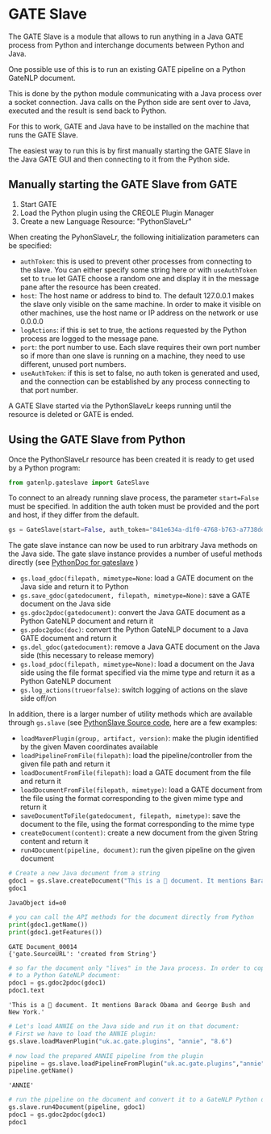 # GATE Slave

The GATE Slave is a module that allows to run anything in a Java GATE process from Python and interchange documents between Python and Java.

One possible use of this is to run an existing GATE pipeline on a Python GateNLP document.

This is done by the python module communicating with a Java process over a socket connection. 
Java calls on the Python side are sent over to Java, executed and the result is send back to Python. 

For this to work, GATE and Java have to be installed on the machine that runs the GATE Slave.

The easiest way to run this is by first manually starting the GATE Slave in the Java GATE GUI and then 
connecting to it from the Python side. 

## Manually starting the GATE Slave from GATE

1. Start GATE
2. Load the Python plugin using the CREOLE Plugin Manager
3. Create a new Language Resource: "PythonSlaveLr"

When creating the PyhonSlaveLr, the following initialization parameters can be specified:
* `authToken`: this is used to prevent other processes from connecting to the slave. You can either specify 
  some string here or with `useAuthToken` set to `true` let GATE choose a random one and display it in the 
  message pane after the resource has been created. 
* `host`:  The host name or address to bind to. The default 127.0.0.1 makes the slave only visible on the same
  machine. In order to make it visible on other machines, use the host name or IP address on the network
  or use 0.0.0.0 
* `logActions`: if this is set to true, the actions requested by the Python process are logged to the message pane. 
* `port`: the port number to use. Each slave requires their own port number so if more than one slave is running
  on a machine, they need to use different, unused port numbers. 
* `useAuthToken`: if this is set to false, no auth token is generated and used, and the connection can be 
  established by any process connecting to that port number. 

A GATE Slave started via the PythonSlaveLr keeps running until the resource is deleted or GATE is ended.


## Using the GATE Slave from Python

Once the PythonSlaveLr resource has been created it is ready to get used by a Python program:



```python
from gatenlp.gateslave import GateSlave
```

To connect to an already running slave process, the parameter `start=False` must be specified. 
In addition the auth token must be provided and the port and host, if they differ from the default.


```python
gs = GateSlave(start=False, auth_token="841e634a-d1f0-4768-b763-a7738ddee003")
```

The gate slave instance can now be used to run arbitrary Java methods on the Java side. 
The gate slave instance provides a number of useful methods directly (see [PythonDoc for gateslave](https://gatenlp.github.io/python-gatenlp/pythondoc/gatenlp.gateslave.html) )
* `gs.load_gdoc(filepath, mimetype=None`: load a GATE document on the Java side and return it to Python
* `gs.save_gdoc(gatedocument, filepath, mimetype=None)`: save a GATE document on the Java side
* `gs.gdoc2pdoc(gatedocument)`: convert the Java GATE document as a Python GateNLP document and return it
* `gs.pdoc2gdoc(doc)`: convert the Python GateNLP document to a Java GATE document and return it
* `gs.del_gdoc(gatedocument)`: remove a Java GATE document on the Java side (this necessary to release memory)
* `gs.load_pdoc(filepath, mimetype=None)`: load a document on the Java side using the file format specified via the mime type and return it as a Python GateNLP document
* `gs.log_actions(trueorfalse)`: switch logging of actions on the slave side off/on

In addition, there is a larger number of utility methods which are available through `gs.slave` (see 
[PythonSlave Source code](https://github.com/GateNLP/gateplugin-Python/blob/master/src/main/java/gate/plugin/python/PythonSlave.java), here are a few examples:

* `loadMavenPlugin(group, artifact, version)`: make the plugin identified by the given Maven coordinates available
* `loadPipelineFromFile(filepath)`: load the pipeline/controller from the given file path and return it
* `loadDocumentFromFile(filepath)`: load a GATE document from the file and return it
* `loadDocumentFromFile(filepath, mimetype)`: load a GATE document from the file using the format corresponding to the given mime type and return it
* `saveDocumentToFile(gatedocument, filepath, mimetype)`: save the document to the file, using the format corresponding to the mime type
* `createDocument(content)`: create a new document from the given String content and return it
* `run4Document(pipeline, document)`: run the given pipeline on the given document




```python
# Create a new Java document from a string
gdoc1 = gs.slave.createDocument("This is a 💩 document. It mentions Barack Obama and George Bush and New York.")
gdoc1
```




    JavaObject id=o0




```python
# you can call the API methods for the document directly from Python
print(gdoc1.getName())
print(gdoc1.getFeatures())
```

    GATE Document_00014
    {'gate.SourceURL': 'created from String'}



```python
# so far the document only "lives" in the Java process. In order to copy it to Python, it has to be converted
# to a Python GateNLP document:
pdoc1 = gs.gdoc2pdoc(gdoc1)
pdoc1.text
```




    'This is a 💩 document. It mentions Barack Obama and George Bush and New York.'




```python
# Let's load ANNIE on the Java side and run it on that document:
# First we have to load the ANNIE plugin:
gs.slave.loadMavenPlugin("uk.ac.gate.plugins", "annie", "8.6")
```


```python
# now load the prepared ANNIE pipeline from the plugin
pipeline = gs.slave.loadPipelineFromPlugin("uk.ac.gate.plugins","annie", "/resources/ANNIE_with_defaults.gapp")
pipeline.getName()
```




    'ANNIE'




```python
# run the pipeline on the document and convert it to a GateNLP Python document and display it
gs.slave.run4Document(pipeline, gdoc1)
pdoc1 = gs.gdoc2pdoc(gdoc1)
pdoc1
```




<div><style>#IPRLVTERZZ-wrapper { color: black !important; }</style>
<div id="IPRLVTERZZ-wrapper">

<div>
<style>
#IPRLVTERZZ-content {
    width: 100%;
    height: 100%;
    font-family: -apple-system, BlinkMacSystemFont, 'Segoe UI', Roboto, Oxygen, Ubuntu, Cantarell, 'Open Sans', 'Helvetica Neue', sans-serif;
}

.IPRLVTERZZ-row {
    width: 100%;
    display: flex;
    flex-direction: row;
    flex-wrap: nowrap;
}

.IPRLVTERZZ-col {
    border: 1px solid grey;
    display: inline-block;
    min-width: 200px;
    padding: 5px;
    /* white-space: normal; */
    /* white-space: pre-wrap; */
    overflow-y: auto;
}

.IPRLVTERZZ-hdr {
    font-size: 1.2rem;
    font-weight: bold;
}

.IPRLVTERZZ-label {
    margin-bottom: -15px;
    display: block;
}

.IPRLVTERZZ-input {
    vertical-align: middle;
    position: relative;
    *overflow: hidden;
}

#IPRLVTERZZ-popup {
    display: none;
    color: black;
    position: absolute;
    margin-top: 10%;
    margin-left: 10%;
    background: #aaaaaa;
    width: 60%;
    height: 60%;
    z-index: 50;
    padding: 25px 25px 25px;
    border: 1px solid black;
    overflow: auto;
}

.IPRLVTERZZ-selection {
    margin-bottom: 5px;
}

.IPRLVTERZZ-featuretable {
    margin-top: 10px;
}

.IPRLVTERZZ-fname {
    text-align: left !important;
    font-weight: bold;
    margin-right: 10px;
}
.IPRLVTERZZ-fvalue {
    text-align: left !important;
}
</style>
  <div id="IPRLVTERZZ-content">
        <div id="IPRLVTERZZ-popup" style="display: none;">
        </div>
        <div class="IPRLVTERZZ-row" id="IPRLVTERZZ-row1" style="height:67vh; min-height:100px;">
            <div id="IPRLVTERZZ-text-wrapper" class="IPRLVTERZZ-col" style="width:70%;">
                <div class="IPRLVTERZZ-hdr" id="IPRLVTERZZ-dochdr"></div>
                <div id="IPRLVTERZZ-text">
                </div>
            </div>
            <div id="IPRLVTERZZ-chooser" class="IPRLVTERZZ-col" style="width:30%; border-left-width: 0px;"></div>
        </div>
        <div class="IPRLVTERZZ-row" id="IPRLVTERZZ-row2" style="height:30vh; min-height: 100px;">
            <div id="IPRLVTERZZ-details" class="IPRLVTERZZ-col" style="width:100%; border-top-width: 0px;">
            </div>
        </div>
    </div>
    <script src="https://ajax.googleapis.com/ajax/libs/jquery/3.5.1/jquery.min.js"></script><script src="https://unpkg.com/gatenlp-ann-viewer@1.0.10/gatenlp-ann-viewer.js"></script>
    <script type="application/json" id="IPRLVTERZZ-data">
    {"annotation_sets": {"": {"name": "detached-from:", "annotations": [{"type": "Token", "start": 0, "end": 4, "id": 0, "features": {"orth": "upperInitial", "string": "This", "kind": "word", "length": "4", "category": "DT"}}, {"type": "SpaceToken", "start": 4, "end": 5, "id": 1, "features": {"string": " ", "kind": "space", "length": "1"}}, {"type": "Token", "start": 5, "end": 7, "id": 2, "features": {"orth": "lowercase", "string": "is", "kind": "word", "length": "2", "category": "VBZ"}}, {"type": "SpaceToken", "start": 7, "end": 8, "id": 3, "features": {"string": " ", "kind": "space", "length": "1"}}, {"type": "Token", "start": 8, "end": 9, "id": 4, "features": {"orth": "lowercase", "string": "a", "kind": "word", "length": "1", "category": "DT"}}, {"type": "SpaceToken", "start": 9, "end": 10, "id": 5, "features": {"string": " ", "kind": "space", "length": "1"}}, {"type": "Token", "start": 10, "end": 12, "id": 6, "features": {"string": "\ud83d\udca9", "kind": "symbol", "length": "2", "category": "NN"}}, {"type": "SpaceToken", "start": 12, "end": 13, "id": 7, "features": {"string": " ", "kind": "space", "length": "1"}}, {"type": "Token", "start": 13, "end": 21, "id": 8, "features": {"orth": "lowercase", "string": "document", "kind": "word", "length": "8", "category": "NN"}}, {"type": "Token", "start": 21, "end": 22, "id": 9, "features": {"string": ".", "kind": "punctuation", "length": "1", "category": "."}}, {"type": "SpaceToken", "start": 22, "end": 23, "id": 10, "features": {"string": " ", "kind": "space", "length": "1"}}, {"type": "Token", "start": 23, "end": 25, "id": 11, "features": {"orth": "upperInitial", "string": "It", "kind": "word", "length": "2", "category": "PRP"}}, {"type": "SpaceToken", "start": 25, "end": 26, "id": 12, "features": {"string": " ", "kind": "space", "length": "1"}}, {"type": "Token", "start": 26, "end": 34, "id": 13, "features": {"orth": "lowercase", "string": "mentions", "kind": "word", "length": "8", "category": "VBZ"}}, {"type": "SpaceToken", "start": 34, "end": 35, "id": 14, "features": {"string": " ", "kind": "space", "length": "1"}}, {"type": "Token", "start": 35, "end": 41, "id": 15, "features": {"orth": "upperInitial", "string": "Barack", "kind": "word", "length": "6", "category": "NNP"}}, {"type": "SpaceToken", "start": 41, "end": 42, "id": 16, "features": {"string": " ", "kind": "space", "length": "1"}}, {"type": "Token", "start": 42, "end": 47, "id": 17, "features": {"orth": "upperInitial", "string": "Obama", "kind": "word", "length": "5", "category": "NNP"}}, {"type": "SpaceToken", "start": 47, "end": 48, "id": 18, "features": {"string": " ", "kind": "space", "length": "1"}}, {"type": "Token", "start": 48, "end": 51, "id": 19, "features": {"orth": "lowercase", "string": "and", "kind": "word", "length": "3", "category": "CC"}}, {"type": "SpaceToken", "start": 51, "end": 52, "id": 20, "features": {"string": " ", "kind": "space", "length": "1"}}, {"type": "Token", "start": 52, "end": 58, "id": 21, "features": {"orth": "upperInitial", "string": "George", "kind": "word", "length": "6", "category": "NNP"}}, {"type": "SpaceToken", "start": 58, "end": 59, "id": 22, "features": {"string": " ", "kind": "space", "length": "1"}}, {"type": "Token", "start": 59, "end": 63, "id": 23, "features": {"orth": "upperInitial", "string": "Bush", "kind": "word", "length": "4", "category": "NNP"}}, {"type": "SpaceToken", "start": 63, "end": 64, "id": 24, "features": {"string": " ", "kind": "space", "length": "1"}}, {"type": "Token", "start": 64, "end": 67, "id": 25, "features": {"orth": "lowercase", "string": "and", "kind": "word", "length": "3", "category": "CC"}}, {"type": "SpaceToken", "start": 67, "end": 68, "id": 26, "features": {"string": " ", "kind": "space", "length": "1"}}, {"type": "Token", "start": 68, "end": 71, "id": 27, "features": {"orth": "upperInitial", "string": "New", "kind": "word", "length": "3", "category": "NNP"}}, {"type": "SpaceToken", "start": 71, "end": 72, "id": 28, "features": {"string": " ", "kind": "space", "length": "1"}}, {"type": "Token", "start": 72, "end": 76, "id": 29, "features": {"orth": "upperInitial", "string": "York", "kind": "word", "length": "4", "category": "NNP"}}, {"type": "Token", "start": 76, "end": 77, "id": 30, "features": {"string": ".", "kind": "punctuation", "length": "1", "category": "."}}, {"type": "Lookup", "start": 0, "end": 4, "id": 31, "features": {"majorType": "time_modifier"}}, {"type": "Lookup", "start": 5, "end": 7, "id": 32, "features": {"majorType": "country_code"}}, {"type": "Lookup", "start": 23, "end": 25, "id": 33, "features": {"majorType": "stop"}}, {"type": "Lookup", "start": 35, "end": 47, "id": 34, "features": {"majorType": "person_full", "gender": "male"}}, {"type": "Lookup", "start": 42, "end": 47, "id": 35, "features": {"majorType": "person_full", "gender": "male"}}, {"type": "Lookup", "start": 52, "end": 63, "id": 36, "features": {"majorType": "person_full", "gender": "male"}}, {"type": "Lookup", "start": 68, "end": 76, "id": 37, "features": {"majorType": "location", "minorType": "city"}}, {"type": "Lookup", "start": 72, "end": 76, "id": 38, "features": {"majorType": "location", "minorType": "city"}}, {"type": "Split", "start": 21, "end": 22, "id": 39, "features": {"kind": "internal"}}, {"type": "Split", "start": 76, "end": 77, "id": 40, "features": {"kind": "internal"}}, {"type": "Sentence", "start": 0, "end": 22, "id": 41, "features": {}}, {"type": "Sentence", "start": 23, "end": 77, "id": 42, "features": {}}, {"type": "Person", "start": 35, "end": 47, "id": 55, "features": {"firstName": "Barack", "ruleFinal": "PersonFinal", "gender": "male", "surname": "Obama", "kind": "fullName", "rule": "GazPerson"}}, {"type": "Person", "start": 52, "end": 63, "id": 56, "features": {"firstName": "George", "ruleFinal": "PersonFinal", "gender": "male", "surname": "Bush", "kind": "fullName", "rule": "GazPerson"}}, {"type": "Location", "start": 68, "end": 76, "id": 57, "features": {"ruleFinal": "LocFinal", "rule": "Location1", "locType": "city"}}], "next_annid": 58}}, "text": "This is a \ud83d\udca9 document. It mentions Barack Obama and George Bush and New York.", "features": {"gate.SourceURL": "created from String"}, "offset_type": "j", "name": ""}
    </script>
    <script type="text/javascript">
        gatenlp_run("IPRLVTERZZ-");
    </script>
  </div>

</div></div>



## Manually starting the GATE Slave from Python

After installation of Python `gatenlp`, the command `gatenlp-gate-slave` is available. 

You can run `gatenlp-gate-slave --help` to get help information:

```
usage: gatenlp-gate-slave [-h] [--port PORT] [--host HOST] [--auth AUTH]
                          [--noauth] [--gatehome GATEHOME]
                          [--platform PLATFORM] [--log_actions] [--keep]

Start Java GATE Slave

optional arguments:
  -h, --help           show this help message and exit
  --port PORT          Port (25333)
  --host HOST          Host to bind to (127.0.0.1)
  --auth AUTH          Auth token to use (generate random)
  --noauth             Do not use auth token
  --gatehome GATEHOME  Location of GATE (environment variable GATE_HOME)
  --platform PLATFORM  OS/Platform: windows or linux (autodetect)
  --log_actions        If slave actions should be logged
  --keep               Prevent shutting down the slave
```

For example to start a gate slave as with the PythonSlaveLr above, but this time re-using the exact same
auth token and switching on logging of the actions:
    
```
gatenlp-gate-slave --auth 841e634a-d1f0-4768-b763-a7738ddee003 --log_actions
```

Again the Python program can connect to the server as before:



```python
gs = GateSlave(start=False, auth_token="841e634a-d1f0-4768-b763-a7738ddee003")
gs
```




    <gatenlp.gateslave.GateSlave at 0x7f987fabcf50>



The GATE slave started that way keeps running until it is interrupted from the keyboard using "Ctrl-C" or 
until the GATE slave sends the "close" request:


```python
gs.close()
```


```python

```
